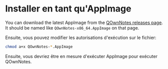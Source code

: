# Installer en tant qu'AppImage

You can download the latest AppImage from the [QOwnNotes releases page](https://github.com/pbek/QOwnNotes/releases). It should be named like `QOwnNotes-x86_64.AppImage` on that page.

Ensuite, vous pouvez modifier les autorisations d'exécution sur le fichier:

```bash
chmod a+x QOwnNotes-*.AppImage
```

Ensuite, vous devriez être en mesure d'exécuter AppImage pour exécuter QOwnNotes.
